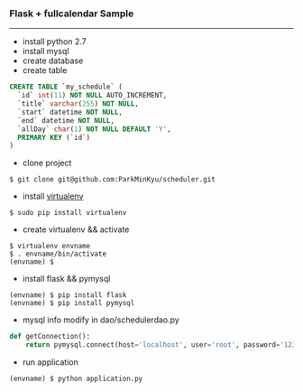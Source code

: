 ### Flask + fullcalendar Sample
----------------------------
- install python 2.7
- install mysql
- create database
- create table

```sql
CREATE TABLE `my_schedule` (
  `id` int(11) NOT NULL AUTO_INCREMENT,
  `title` varchar(255) NOT NULL,
  `start` datetime NOT NULL,
  `end` datetime NOT NULL,
  `allDay` char(1) NOT NULL DEFAULT 'Y',
  PRIMARY KEY (`id`)
)
```

- clone project

```
$ git clone git@github.com:ParkMinKyu/scheduler.git
```

- install [virtualenv](https://virtualenv.pypa.io/en/stable/)

```
$ sudo pip install virtualenv
```

- create virtualenv && activate

```
$ virtualenv envname
$ . envname/bin/activate
(envname) $
```

- install flask && pymysql

```
(envname) $ pip install flask
(envname) $ pip install pymysql
```

- mysql info modify in dao/schedulerdao.py

```python
def getConnection():
    return pymysql.connect(host='localhost', user='root', password='123456', db='myintranet', charset='utf8')
```

- run application

```
(envname) $ python application.py
```
